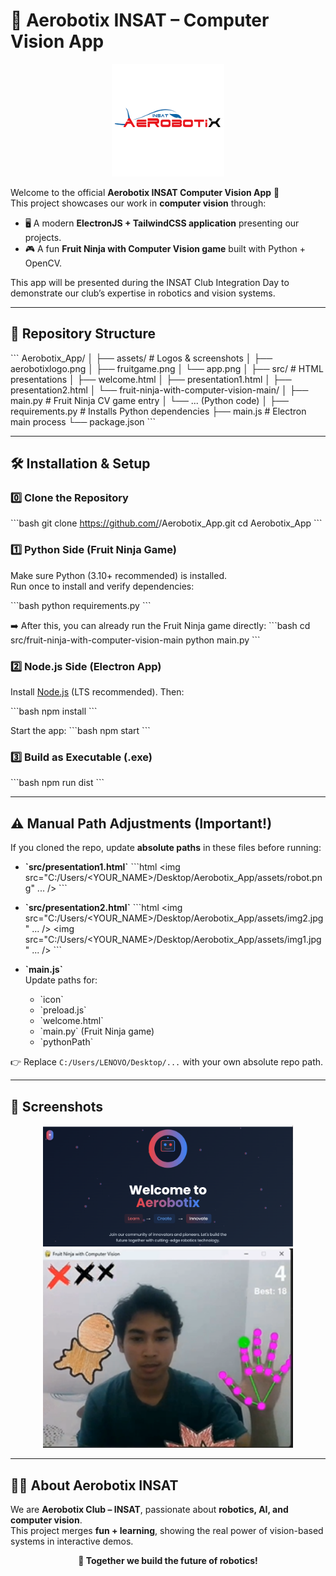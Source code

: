 # 🚀 Aerobotix INSAT – Computer Vision App

<p align="center">
  <img src="./assets/aerobotixlogo.png" alt="Aerobotix Logo" width="180"/>
</p>

Welcome to the official **Aerobotix INSAT Computer Vision App** 🎉  
This project showcases our work in **computer vision** through:

- 🖥️ A modern **ElectronJS + TailwindCSS application** presenting our projects.  
- 🎮 A fun **Fruit Ninja with Computer Vision game** built with Python + OpenCV.  

This app will be presented during the INSAT Club Integration Day to demonstrate our club’s expertise in robotics and vision systems.

---

## 📂 Repository Structure

\`\`\`
Aerobotix_App/
│
├── assets/                     # Logos & screenshots
│   ├── aerobotixlogo.png
│   ├── fruitgame.png
│   └── app.png
│
├── src/                        # HTML presentations
│   ├── welcome.html
│   ├── presentation1.html
│   ├── presentation2.html
│   └── fruit-ninja-with-computer-vision-main/
│       ├── main.py             # Fruit Ninja CV game entry
│       └── ... (Python code)
│
├── requirements.py             # Installs Python dependencies
├── main.js                     # Electron main process
└── package.json
\`\`\`

---

## 🛠️ Installation & Setup

### 0️⃣ Clone the Repository
\`\`\`bash
git clone https://github.com/<your-username>/Aerobotix_App.git
cd Aerobotix_App
\`\`\`

### 1️⃣ Python Side (Fruit Ninja Game)
Make sure Python (3.10+ recommended) is installed.  
Run once to install and verify dependencies:

\`\`\`bash
python requirements.py
\`\`\`

➡️ After this, you can already run the Fruit Ninja game directly:
\`\`\`bash
cd src/fruit-ninja-with-computer-vision-main
python main.py
\`\`\`

### 2️⃣ Node.js Side (Electron App)
Install [Node.js](https://nodejs.org/) (LTS recommended). Then:

\`\`\`bash
npm install
\`\`\`

Start the app:
\`\`\`bash
npm start
\`\`\`

### 3️⃣ Build as Executable (.exe)
\`\`\`bash
npm run dist
\`\`\`

---

## ⚠️ Manual Path Adjustments (Important!)

If you cloned the repo, update **absolute paths** in these files before running:

- **\`src/presentation1.html\`**
  \`\`\`html
  <img src="C:/Users/<YOUR_NAME>/Desktop/Aerobotix_App/assets/robot.png" ... />
  \`\`\`

- **\`src/presentation2.html\`**
  \`\`\`html
  <img src="C:/Users/<YOUR_NAME>/Desktop/Aerobotix_App/assets/img2.jpg" ... />
  <img src="C:/Users/<YOUR_NAME>/Desktop/Aerobotix_App/assets/img1.jpg" ... />
  \`\`\`

- **\`main.js\`**  
  Update paths for:
  - \`icon\`  
  - \`preload.js\`  
  - \`welcome.html\`  
  - \`main.py\` (Fruit Ninja game)  
  - \`pythonPath\`  

👉 Replace `C:/Users/LENOVO/Desktop/...` with your own absolute repo path.

---

## 📸 Screenshots

<p align="center">
  <img src="./assets/app.png" alt="App Screenshot" width="400"/>
  <img src="./assets/fruitgame.png" alt="Fruit Ninja CV Game" width="400"/>
</p>

---

## 👨‍💻 About Aerobotix INSAT

We are **Aerobotix Club – INSAT**, passionate about **robotics, AI, and computer vision**.  
This project merges **fun + learning**, showing the real power of vision-based systems in interactive demos.  

<p align="center">
  <b>🔗 Together we build the future of robotics!</b>
</p>
